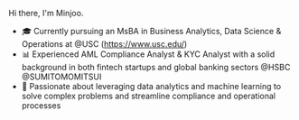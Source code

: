 Hi there, I'm Minjoo.

- 🎓 Currently pursuing an MsBA in Business Analytics, Data Science & Operations at @USC (https://www.usc.edu/)
- 📊 Experienced AML Compliance Analyst & KYC Analyst with a solid background in both fintech startups and global banking sectors @HSBC @SUMITOMOMITSUI
- 🧩 Passionate about leveraging data analytics and machine learning to solve complex problems and streamline compliance and operational processes

<!---
minjoos/minjoos is a ✨ special ✨ repository because its `README.md` (this file) appears on your GitHub profile.
You can click the Preview link to take a look at your changes.
--->
